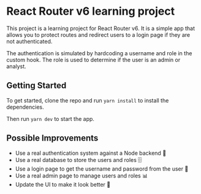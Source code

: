 # React Router v6 learning project

This project is a learning project for React Router v6. It is a simple app that allows you to protect routes and redirect users to a login page if they are not authenticated.

The authentication is simulated by hardcoding a username and role in the custom hook. The role is used to determine if the user is an admin or analyst.

## Getting Started

To get started, clone the repo and run `yarn install` to install the dependencies.

Then run `yarn dev` to start the app.

## Possible Improvements
- Use a real authentication system against a Node backend 🔑
- Use a real database to store the users and roles 🗄️
- Use a login page to get the username and password from the user 📝
- Use a real admin page to manage users and roles 📊
- Update the UI to make it look better 🎨
